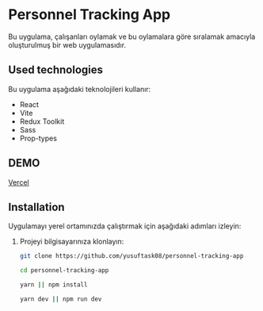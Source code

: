 # Personnel Tracking App

Bu uygulama, çalışanları oylamak ve bu oylamalara göre sıralamak amacıyla oluşturulmuş bir web uygulamasıdır.

## Used technologies

Bu uygulama aşağıdaki teknolojileri kullanır:

- React
- Vite
- Redux Toolkit
- Sass
- Prop-types

## DEMO
[Vercel](personnel-tracking-app.vercel.app) 

## Installation

Uygulamayı yerel ortamınızda çalıştırmak için aşağıdaki adımları izleyin:

1. Projeyi bilgisayarınıza klonlayın:

   ```bash
   git clone https://github.com/yusuftask08/personnel-tracking-app

   cd personnel-tracking-app

   yarn || npm install

   yarn dev || npm run dev
